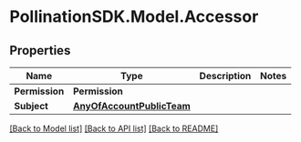 
# PollinationSDK.Model.Accessor

## Properties

Name | Type | Description | Notes
------------ | ------------- | ------------- | -------------
**Permission** | **Permission** |  | 
**Subject** | [**AnyOfAccountPublicTeam**](AnyOfAccountPublicTeam.md) |  | 

[[Back to Model list]](../README.md#documentation-for-models)
[[Back to API list]](../README.md#documentation-for-api-endpoints)
[[Back to README]](../README.md)

